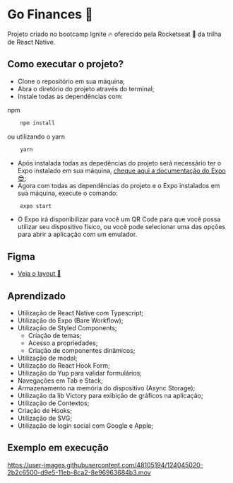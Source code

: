 # Go Finances 💸

Projeto criado no bootcamp Ignite 🔥 oferecido pela Rocketseat 🚀 da trilha de React Native.

## Como executar o projeto?
- Clone o repositório em sua máquina;
- Abra o diretório do projeto através do terminal;
- Instale todas as dependências com:

npm
```bash
    npm install
```
ou utilizando o yarn
```bash
    yarn
```
- Após instalada todas as depedências do projeto será necessário ter o Expo instalado em sua máquina, [cheque aqui a documentação do Expo 😎](https://docs.expo.io/);
- Agora com todas as dependências do projeto e o Expo instalados em sua máquina, execute o comando:
```bash
    expo start
```
- O Expo irá disponibilizar para você um QR Code para que você possa utilizar seu dispositivo físico, ou você pode selecionar uma das opções para abrir a aplicação com um emulador.

## Figma
- [Veja o layout 📲](https://www.figma.com/file/LQOg1JMpJPhMC1PrbtkflT/GoFinances-Ignite-Copy?node-id=15%3A68)

## Aprendizado
- Utilização de React Native com Typescript;
- Utilização do Expo (Bare Workflow);
- Utilização de Styled Components;
    - Criação de temas;
    - Acesso a propriedades;
    - Criação de componentes dinâmicos;
- Utilização de modal;
- Utilização do React Hook Form;
- Utilização do Yup para validar formulários;
- Navegações em Tab e Stack;
- Armazenamento na memória do dispositivo (Async Storage);
- Utilização da lib Victory para exibição de gráficos na aplicação;
- Utilização de Contextos;
- Criação de Hooks;
- Utilização de SVG;
- Utilização de login social com Google e Apple;

## Exemplo em execução


https://user-images.githubusercontent.com/48105194/124045020-2b2c6500-d9e5-11eb-8ca2-8e96963684b3.mov

